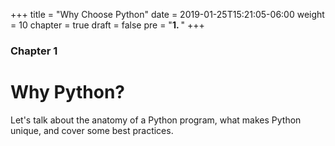 +++
title = "Why Choose Python"
date = 2019-01-25T15:21:05-06:00
weight = 10
chapter = true
draft = false
pre = "<b>1. </b>"
+++

### Chapter 1

# Why Python?

Let's talk about the anatomy of a Python program, what makes Python unique, and cover some best practices.